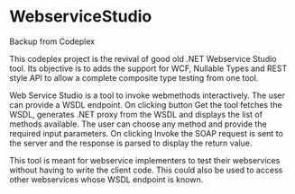 # WebserviceStudio
Backup from Codeplex

This codeplex project is the revival of good old .NET Webservice Studio tool. Its objective is to adds the support for WCF, Nullable Types and REST style API to allow a complete composite type testing from one tool.

Web Service Studio is a tool to invoke webmethods interactively. The user can provide a WSDL endpoint. On clicking button Get the tool fetches the WSDL, generates .NET proxy from the WSDL and displays the list of methods available. The user can choose any method and provide the required input parameters. On clicking Invoke the SOAP request is sent to the server and the response is parsed to display the return value.

This tool is meant for webservice implementers to test their webservices without having to write the client code. This could also be used to access other webservices whose WSDL endpoint is known. 
